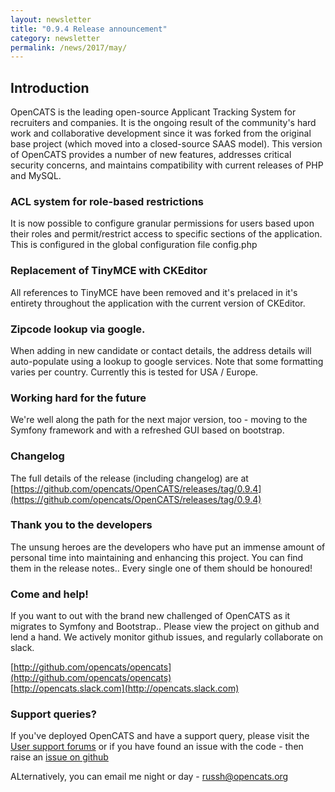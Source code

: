 ```yaml
---
layout: newsletter
title: "0.9.4 Release announcement"
category: newsletter
permalink: /news/2017/may/
---
```


## Introduction

OpenCATS is the leading open-source Applicant Tracking System for recruiters and companies. It is the ongoing result of the community's hard work and collaborative development since it was forked from the original base project (which moved into a closed-source SAAS model). This version of OpenCATS provides a number of new features, addresses critical security concerns, and maintains compatibility with current releases of PHP and MySQL.

### ACL system for role-based restrictions

It is now possible to configure granular permissions for users based upon their roles and permit/restrict access to specific sections of the application. This is configured in the global configuration file config.php

### Replacement of TinyMCE with CKEditor
All references to TinyMCE have been removed and it's prelaced in it's entirety throughout the application with the current version of CKEditor. 

### Zipcode lookup via google. 

When adding in new candidate or contact details, the address details will auto-populate using a lookup to google services. Note that some formatting varies per country. Currently this is tested for USA / Europe. 

### Working hard for the future

We're well along the path for the next major version, too - moving to the Symfony framework and with a refreshed GUI based on bootstrap.

### Changelog

The full details of the release (including changelog) are at [https://github.com/opencats/OpenCATS/releases/tag/0.9.4](https://github.com/opencats/OpenCATS/releases/tag/0.9.4)

### Thank you to the developers

The unsung heroes are the developers who have put an immense amount of personal time into maintaining and enhancing this project. You can find them in the release notes.. Every single one of them should be honoured!

### Come and help!
If you want to out with the brand new challenged of OpenCATS as it migrates to Symfony and Bootstrap.. Please view the project on github and lend a hand. We actively monitor github issues, and regularly collaborate on slack.

[http://github.com/opencats/opencats](http://github.com/opencats/opencats)  
[http://opencats.slack.com](http://opencats.slack.com)

### Support queries?
If you've deployed OpenCATS and have a support query, please visit the [User support forums](http://forums.opencat.org) or if you have found an issue with the code - then raise an [issue on github](http://github.com/opencats/opencats/issues)

ALternatively, you can email me night or day - [russh@opencats.org](mailto:russh@opencats.org)
